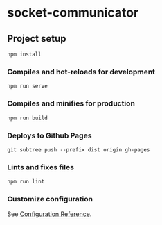 # socket-communicator

## Project setup
```
npm install
```

### Compiles and hot-reloads for development
```
npm run serve
```

### Compiles and minifies for production
```
npm run build
```

### Deploys to Github Pages
```
git subtree push --prefix dist origin gh-pages
```

### Lints and fixes files
```
npm run lint
```

### Customize configuration
See [Configuration Reference](https://cli.vuejs.org/config/).
